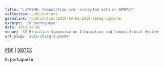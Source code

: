 ```yaml
---
title: "cuYASHE: Computation over encrypted data on GPGPUs"
collection: publications
permalink: /publication/2015-10-01-2015-sbseg-cuyashe
excerpt: 'In portuguese'
date: 2015-10-01
venue: 'XV Brazilian Symposium on Information and Computational Systems Security'
url_slug: '2015-sbseg-cuyashe'
---
```


<a href='https://pdroalves.github.io/files/publications/2015-sbseg-cuyashe.pdf'>PDF</a> | <a href='https://pdroalves.github.io/files/publications/2015-sbseg-cuyashe.bib'>BIBTEX</a>

In portuguese
